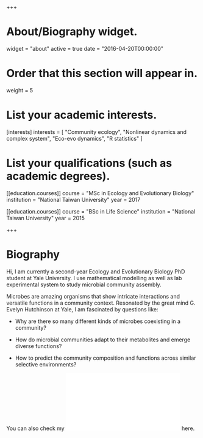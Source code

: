 +++
# About/Biography widget.
widget = "about"
active = true
date = "2016-04-20T00:00:00"

# Order that this section will appear in.
weight = 5

# List your academic interests.
[interests]
  interests = [
    "Community ecology",
    "Nonlinear dynamics and complex system",
    "Eco-evo dynamics",
    "R statistics"
  ]

# List your qualifications (such as academic degrees).
[[education.courses]]
  course = "MSc in Ecology and Evolutionary Biology"
  institution = "National Taiwan University"
  year = 2017

[[education.courses]]
  course = "BSc in Life Science"
  institution = "National Taiwan University"
  year = 2015

+++

# Biography

Hi, I am currently a second-year Ecology and Evolutionary Biology PhD student at Yale University. I use mathematical modelling as well as lab experimental system to study microbial community assembly. 

Microbes are amazing organisms that show intricate interactions and versatile functions in a community context. Resonated by the great mind G. Evelyn Hutchinson at Yale, I am fascinated by questions like: 

- Why are there so many different kinds of microbes coexisting in a community?

- How do microbial communities adapt to their metabolites and emerge diverse functions?

- How to predict the community composition and functions across similar selective environments?

You can also check my ![CV](/files/cyc-rmarkdown-cv.pdf) here.





